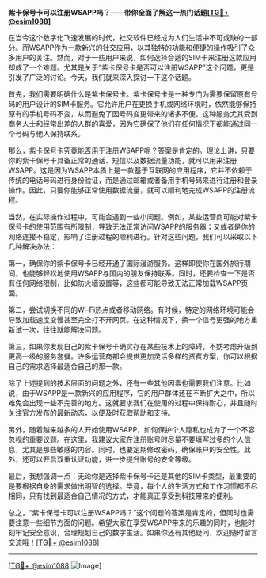 **紫卡保号卡可以注册WSAPP吗？——带你全面了解这一热门话题[[TG💪+ @esim1088](https://t.me/s/esim1088)]**

在当今这个数字化飞速发展的时代，社交软件已经成为人们生活中不可或缺的一部分。而WSAPP作为一款新兴的社交应用，以其独特的功能和便捷的操作吸引了众多用户的关注。然而，对于一些用户来说，如何选择合适的SIM卡来注册这款应用却成了一个难题。尤其是关于“紫卡保号卡是否可以注册WSAPP”这个问题，更是引发了广泛的讨论。今天，我们就来深入探讨一下这个话题。

首先，我们需要明确什么是紫卡保号卡。紫卡保号卡是一种专门为需要保留原有号码的用户设计的SIM卡服务。它允许用户在更换手机或网络环境时，依然能够保持原有的手机号码不变，从而避免了因号码变更带来的诸多不便。这种服务尤其受到商务人士和经常出差的人群的喜爱，因为它确保了他们在任何情况下都能通过同一个号码与他人保持联系。

那么，紫卡保号卡究竟能否用于注册WSAPP呢？答案是肯定的。理论上讲，只要你的紫卡保号卡具备正常的通话、短信以及数据流量功能，就可以用来注册WSAPP。这是因为WSAPP本质上是一款基于互联网的应用程序，它并不依赖于传统的电话号码进行身份验证，而是通过邮箱或者备用手机号码来进行注册和登录操作。因此，只要你能够正常使用数据流量，就可以顺利地完成WSAPP的注册流程。

当然，在实际操作过程中，可能会遇到一些小问题。例如，某些运营商可能对紫卡保号卡的使用范围有所限制，导致无法正常访问WSAPP的服务器；又或者是你的网络连接不稳定，影响了注册过程的顺利进行。针对这些问题，我们可以采取以下几种解决办法：

第一，确保你的紫卡保号卡已经开通了国际漫游服务。这样即使你在国外旅行期间，也能够轻松地使用WSAPP与国内的朋友保持联系。同时，还要检查一下是否有任何网络限制，比如防火墙设置等，这些都可能导致无法正常加载WSAPP页面。

第二，尝试切换不同的Wi-Fi热点或者移动网络。有时候，特定的网络环境可能会导致加载速度变慢甚至完全打不开网页。在这种情况下，换一个信号更强的地方重新试一次，往往就能解决问题。

第三，如果你发现自己的紫卡保号卡确实存在某些技术上的障碍，不妨考虑升级到更高一级的服务套餐。许多运营商都会提供更加灵活多样的资费方案，你可以根据自己的需求选择最适合自己的那一款。

除了上述提到的技术层面的问题之外，还有一些其他因素也需要我们注意。比如说，由于WSAPP是一款新兴的应用程序，它的用户群体还在不断扩大之中，所以难免会出现一些不完善的地方。这就要求我们在使用的过程中保持耐心，并且随时关注官方发布的最新动态，以便及时获取帮助和支持。

另外，随着越来越多的人开始使用WSAPP，如何保护个人隐私也成为了一个不容忽视的重要议题。在这里，我建议大家在注册账号时尽量不要填写过多的个人信息，尤其是那些敏感的内容。同时，也要定期修改密码，确保账户的安全性。此外，还可以开启双重认证功能，进一步提升账号的安全等级。

最后，我想强调一点：无论你是选择紫卡保号卡还是其他的SIM卡类型，最重要的是要根据自身的需求做出明智的选择。毕竟，每个人的生活方式和工作习惯都不尽相同，只有找到最适合自己情况的方式，才能真正享受到科技带来的便利。

总之，“紫卡保号卡可以注册WSAPP吗？”这个问题的答案是肯定的，但同时也需要注意一些细节方面的问题。希望大家在享受WSAPP带来的乐趣的同时，也能时刻牢记安全意识，合理规划自己的数字生活。如果你还有其他疑问，欢迎随时留言交流哦！[[TG💪+ @esim1088](https://t.me/s/esim1088)]

---

[[TG💪+ @esim1088](https://t.me/s/esim1088) ![Image](https://i.postimg.cc/4NQfJmqS/Snipaste-2025-05-13-00-14-12.png)]